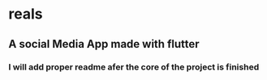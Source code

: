 # reals

## A social Media App made with flutter

### I will add proper readme afer the core of the project is finished

